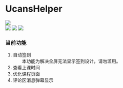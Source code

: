# UcansHelper
<img src="https://img.shields.io/badge/Ucans- 2021/05/08 适配-blue.svg?style=for-the-badge"/> <br>
<img src="https://img.shields.io/badge/Tampermonkey v4.13.6136-兼容-birghtgreen.svg?style=flat-square" />
<img src="https://img.shields.io/badge/Firefox 88-兼容-birghtgreen.svg?style=flat-square" />
<img src="https://img.shields.io/badge/Chromium 90-兼容-birghtgreen.svg?style=flat-square" />
### 当前功能
1. 自动签到  
　　本功能为解决全屏无法显示签到设计，请勿滥用。
2. 查看上课时间
3. 优化课程页面
4. 评论区消息弹幕显示
